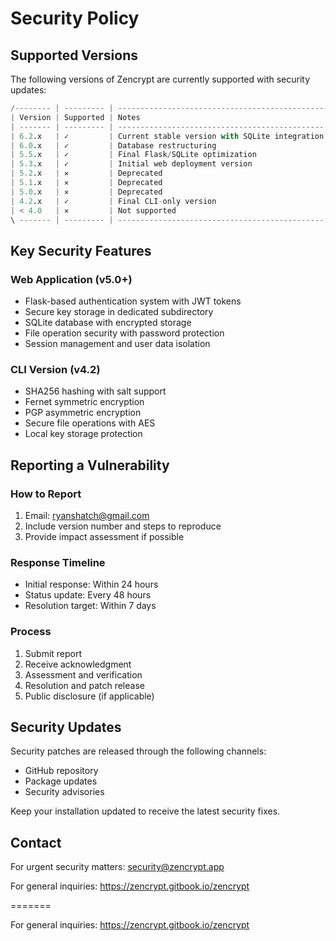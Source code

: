 # Security Policy

## Supported Versions

The following versions of Zencrypt are currently supported with security updates:

```py
/-------- | --------- | -----------------------------------------------\
| Version | Supported | Notes                                          |
| ------- | --------- | ---------------------------------------------- |
| 6.2.x   | ✓         | Current stable version with SQLite integration |
| 6.0.x   | ✓         | Database restructuring                         |
| 5.5.x   | ✓         | Final Flask/SQLite optimization                |
| 5.3.x   | ✓         | Initial web deployment version                 |
| 5.2.x   | ✕         | Deprecated                                     |
| 5.1.x   | ✕         | Deprecated                                     |
| 5.0.x   | ✕         | Deprecated                                     |
| 4.2.x   | ✓         | Final CLI-only version                         |
| < 4.0   | ✕         | Not supported                                  |
\ ------- | --------- | ---------------------------------------------- /
```

## Key Security Features

### Web Application (v5.0+)
- Flask-based authentication system with JWT tokens
- Secure key storage in dedicated subdirectory
- SQLite database with encrypted storage
- File operation security with password protection
- Session management and user data isolation

### CLI Version (v4.2)
- SHA256 hashing with salt support
- Fernet symmetric encryption
- PGP asymmetric encryption
- Secure file operations with AES
- Local key storage protection

## Reporting a Vulnerability

### How to Report
1. Email: ryanshatch@gmail.com
2. Include version number and steps to reproduce
3. Provide impact assessment if possible

### Response Timeline
- Initial response: Within 24 hours
- Status update: Every 48 hours
- Resolution target: Within 7 days

### Process
1. Submit report
2. Receive acknowledgment
3. Assessment and verification
4. Resolution and patch release
5. Public disclosure (if applicable)

## Security Updates

Security patches are released through the following channels:
- GitHub repository
- Package updates
- Security advisories

Keep your installation updated to receive the latest security fixes.

## Contact

For urgent security matters: security@zencrypt.app

For general inquiries: https://zencrypt.gitbook.io/zencrypt

=======

For general inquiries: https://zencrypt.gitbook.io/zencrypt
